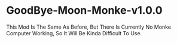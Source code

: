 # GoodBye-Moon-Monke-v1.0.0
This Mod Is The Same As Before, But There Is Currently No Monke Computer Working, So It Will Be Kinda Difficult To Use.
